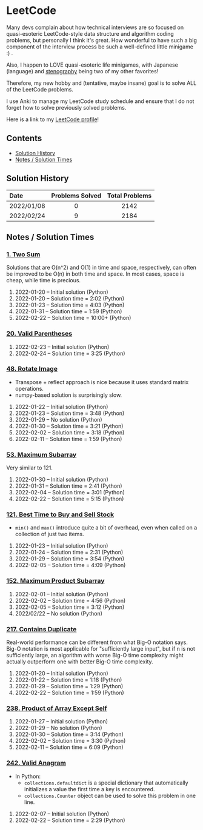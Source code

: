 # LeetCode
Many devs complain about how technical interviews are so focused on quasi-esoteric LeetCode-style data structure and algorithm coding problems, but personally I think it's great. How wonderful to have such a big component of the interview process be such a well-defined little minigame :) .

Also, I happen to LOVE quasi-esoteric life minigames, with Japanese (language) and [stenography](dummy_link) being two of my other favorites!

Therefore, my new hobby and (tentative, maybe insane) goal is to solve ALL of the LeetCode problems.

I use Anki to manage my LeetCode study schedule and ensure that I do not forget how to solve previously solved problems.

Here is a link to my [LeetCode profile](https://leetcode.com/pete-debiase/)!

## Contents
<!-- MarkdownTOC levels="1,2" -->

- [Solution History](#solution-history)
- [Notes / Solution Times](#notes--solution-times)

<!-- /MarkdownTOC -->
<!-- ───────────────────────────────────────────────────────────────────────────── -->

## Solution History
| Date       | Problems Solved | Total Problems |
|:-----------|:---------------:|:--------------:|
| 2022/01/08 |        0        |      2142      |
| 2022/02/24 |        9        |      2184      |

## Notes / Solution Times
### [1. Two Sum](https://leetcode.com/problems/two-sum/)
Solutions that are O(n^2) and O(1) in time and space, respectively, can often be improved to be O(n) in both time and space. In most cases, space is cheap, while time is precious.

1. 2022-01-20 – Initial solution (Python)
2. 2022-01-20 – Solution time = 2:02 (Python)
3. 2022-01-23 – Solution time = 4:03 (Python)
4. 2022-01-31 – Solution time = 1:59 (Python)
5. 2022-02-22 – Solution time = 10:00+ (Python)

### [20. Valid Parentheses](https://leetcode.com/problems/valid-parentheses/)

1. 2022-02-23 – Initial solution (Python)
2. 2022-02-24 – Solution time = 3:25 (Python)


### [48. Rotate Image](https://leetcode.com/problems/rotate-image/)
- Transpose + reflect approach is nice because it uses standard matrix operations.
- numpy-based solution is surprisingly slow.

1. 2022-01-22 – Initial solution (Python)
2. 2022-01-23 – Solution time = 3:48 (Python)
3. 2022-01-29 – No solution (Python)
4. 2022-01-30 – Solution time = 3:21 (Python)
5. 2022-02-02 – Solution time = 3:18 (Python)
6. 2022-02-11 – Solution time = 1:59 (Python)

### [53. Maximum Subarray](https://leetcode.com/problems/maximum-subarray/)
Very similar to 121.

1. 2022-01-30 – Initial solution (Python)
2. 2022-01-31 – Solution time = 2:41 (Python)
3. 2022-02-04 – Solution time = 3:01 (Python)
4. 2022-02-22 – Solution time = 5:15 (Python)

### [121. Best Time to Buy and Sell Stock](https://leetcode.com/problems/best-time-to-buy-and-sell-stock/)
- `min()` and `max()` introduce quite a bit of overhead, even when called on a collection of just two items.

1. 2022-01-23 – Initial solution (Python)
2. 2022-01-24 – Solution time = 2:31 (Python)
3. 2022-01-29 – Solution time = 3:54 (Python)
4. 2022-02-05 – Solution time = 4:09 (Python)

### [152. Maximum Product Subarray](https://leetcode.com/problems/maximum-product-subarray/)

1. 2022-02-01 – Initial solution (Python)
2. 2022-02-02 – Solution time = 4:56 (Python)
3. 2022-02-05 – Solution time = 3:12 (Python)
4. 2022/02/22 – No solution (Python)

### [217. Contains Duplicate](https://leetcode.com/problems/contains-duplicate/)
Real-world performance can be different from what Big-O notation says. Big-O notation is most applicable for "sufficiently large input", but if n is not sufficiently large, an algorithm with worse Big-O time complexity might actually outperform one with better Big-O time complexity.

1. 2022-01-20 – Initial solution (Python)
2. 2022-01-22 – Solution time = 1:18 (Python)
3. 2022-01-29 – Solution time = 1:29 (Python)
4. 2022-02-22 – Solution time = 1:59 (Python)

### [238. Product of Array Except Self](https://leetcode.com/problems/product-of-array-except-self/)

1. 2022-01-27 – Initial solution (Python)
2. 2022-01-29 – No solution (Python)
3. 2022-01-30 – Solution time = 3:14 (Python)
4. 2022-02-02 – Solution time = 3:30 (Python)
5. 2022-02-11 – Solution time = 6:09 (Python)

### [242. Valid Anagram](https://leetcode.com/problems/valid-anagram/)
- In Python:
    + `collections.defaultdict` is a special dictionary that automatically initializes a value the first time a key is encountered.
    + `collections.Counter` object can be used to solve this problem in one line.

1. 2022-02-07 – Initial solution (Python)
2. 2022-02-22 – Solution time = 2:29 (Python)

